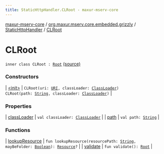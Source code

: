 ```yaml
---
title: StaticHttpHandler.CLRoot - maxur-mserv-core
---
```


[maxur-mserv-core](../../../index.html) / [org.maxur.mserv.core.embedded.grizzly](../../index.html) / [StaticHttpHandler](../index.html) / [CLRoot](.)

# CLRoot

`inner class CLRoot : `[`Root`](../../-root/index.html) [(source)](https://github.com/myunusov/maxur-mserv/tree/master/maxur-mserv-core/src/main/kotlin/org/maxur/mserv/core/embedded/grizzly/StaticHttpHandler.kt#L516)

### Constructors

| [&lt;init&gt;](-init-.html) | `CLRoot(uri: `[`URI`](http://docs.oracle.com/javase/8/docs/api/java/net/URI.html)`, classLoader: `[`ClassLoader`](http://docs.oracle.com/javase/8/docs/api/java/lang/ClassLoader.html)`)`<br>`CLRoot(path: `[`String`](https://kotlinlang.org/api/latest/jvm/stdlib/kotlin/-string/index.html)`, classLoader: `[`ClassLoader`](http://docs.oracle.com/javase/8/docs/api/java/lang/ClassLoader.html)`)` |

### Properties

| [classLoader](class-loader.html) | `val classLoader: `[`ClassLoader`](http://docs.oracle.com/javase/8/docs/api/java/lang/ClassLoader.html) |
| [path](path.html) | `val path: `[`String`](https://kotlinlang.org/api/latest/jvm/stdlib/kotlin/-string/index.html) |

### Functions

| [lookupResource](lookup-resource.html) | `fun lookupResource(resourcePath: `[`String`](https://kotlinlang.org/api/latest/jvm/stdlib/kotlin/-string/index.html)`, mayBeFolder: `[`Boolean`](https://kotlinlang.org/api/latest/jvm/stdlib/kotlin/-boolean/index.html)`): `[`Resource`](../-resource/index.html)`?` |
| [validate](validate.html) | `fun validate(): `[`Root`](../../-root/index.html) |

